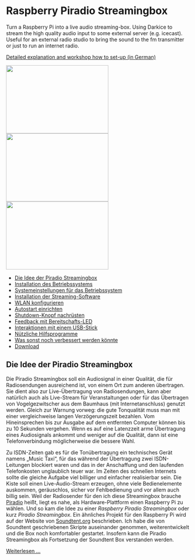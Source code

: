 # Raspberry Piradio Streamingbox
Turn a Raspberry Pi into a live audio streaming-box. Using Darkice to stream the high quality audio input to some external server (e.g. icecast). Useful for an external radio studio to bring the sound to the fm transmitter or just to run an internet radio.

[Detailed explanation and workshop how to set-up (in German)](http://www.qrtxt.de/piradio-streamingbox/)


<p>
<img class="aligncenter size-full wp-image-491" src="http://www.qrtxt.de/wp-content/uploads/2017/06/streamingbox1.jpg" alt="" width="280" height="186" srcset="http://www.qrtxt.de/wp-content/uploads/2017/06/streamingbox1.jpg 700w, http://www.qrtxt.de/wp-content/uploads/2017/06/streamingbox1-300x200.jpg 300w, http://www.qrtxt.de/wp-content/uploads/2017/06/streamingbox1-1x1.jpg 1w" sizes="(max-width: 700px) 100vw, 700px" />
<img class="aligncenter size-full wp-image-492" src="http://www.qrtxt.de/wp-content/uploads/2017/06/streamingbox2.jpg" alt="" width="280" height="186" srcset="http://www.qrtxt.de/wp-content/uploads/2017/06/streamingbox2.jpg 700w, http://www.qrtxt.de/wp-content/uploads/2017/06/streamingbox2-300x200.jpg 300w, http://www.qrtxt.de/wp-content/uploads/2017/06/streamingbox2-1x1.jpg 1w" sizes="(max-width: 700px) 100vw, 700px" />
<img class="aligncenter size-full wp-image-493" src="http://www.qrtxt.de/wp-content/uploads/2017/06/streamingbox3.jpg" alt="" width="280" height="186" srcset="http://www.qrtxt.de/wp-content/uploads/2017/06/streamingbox3.jpg 700w, http://www.qrtxt.de/wp-content/uploads/2017/06/streamingbox3-300x200.jpg 300w, http://www.qrtxt.de/wp-content/uploads/2017/06/streamingbox3-1x1.jpg 1w" sizes="(max-width: 700px) 100vw, 700px" /></p>
<ul>
<li><a target="_blank" href="http://www.qrtxt.de/piradio-streamingbox/#idee">Die Idee der Piradio Streamingbox</a></li>
<li><a target="_blank" href="http://www.qrtxt.de/piradio-streamingbox/#installation">Installation des Betriebssystems</a></li>
<li><a target="_blank" href="http://www.qrtxt.de/piradio-streamingbox/#systemeinstellungen">Systemeinstellungen für das Betriebssystem</a></li>
<li><a target="_blank" href="http://www.qrtxt.de/piradio-streamingbox/#streamingsoftware">Installation der Streaming-Software</a></li>
<li><a target="_blank" href="http://www.qrtxt.de/piradio-streamingbox/#wlan">WLAN konfigurieren</a></li>
<li><a target="_blank" href="http://www.qrtxt.de/piradio-streamingbox/#autostart">Autostart einrichten</a></li>
<li><a target="_blank" href="http://www.qrtxt.de/piradio-streamingbox/#shutdown">Shutdown-Knopf nachrüsten</a></li>
<li><a target="_blank" href="http://www.qrtxt.de/piradio-streamingbox/#LED">Feedback mit Bereitschafts-LED</a></li>
<li><a target="_blank" href="http://www.qrtxt.de/piradio-streamingbox/#USB">Interaktionen mit einem USB-Stick</a></li>
<li><a target="_blank" href="http://www.qrtxt.de/piradio-streamingbox/#hilfsprogramme">Nützliche Hilfsprogramme</a></li>
<li><a target="_blank" href="http://www.qrtxt.de/piradio-streamingbox/#verbesserungen">Was sonst noch verbessert werden könnte</a></li>
<li><a target="_blank" href="http://www.qrtxt.de/piradio-streamingbox/#download">Download</a></li>
</ul>
<h2 id="idee">Die Idee der Piradio Streamingbox</h2>
<p>Die Piradio Streamingbox soll ein Audiosignal in einer Qualität, die für Radiosendungen ausreichend ist, von einem Ort zum anderen übertragen. Sie dient also zur Live-Übertragung von Radiosendungen, kann aber natürlich auch als Live-Stream für Veranstaltungen oder für das Übertragen von Vogelgezwitscher aus dem Baumhaus (mit Internetanschluss) genutzt werden. Gleich zur Warnung vorweg: die gute Tonqualität muss man mit einer vergleichweise langen Verzögerungszeit bezahlen. Vom Hineinsprechen bis zur Ausgabe auf dem entfernten Computer können bis zu 10 Sekunden vergehen. Wenn es auf eine Latenzzeit arme Übertragung eines Audiosignals ankommt und weniger auf die Qualität, dann ist eine Telefonverbindung möglicherweise die bessere Wahl.</p>
<p>Zu ISDN-Zeiten gab es für die Tonübertragung ein technisches Gerät namens &#8222;Music Taxi&#8220;, für das während der Übertragung zwei ISDN-Leitungen blockiert waren und das in der Anschaffung und den laufenden Telefonkosten unglaublich teuer war. Im Zeiten des schnellen Internets sollte die gleiche Aufgabe viel billiger und einfacher realisierbar sein. Die Kiste soll einen Live-Audio-Stream erzeugen, ohne viele Bedienelemente auskommen, geräuschlos, sicher vor Fehlbedienung und vor allem auch billig sein. Weil der Radiosender für den ich diese Streamingbox brauche <a href="http://www.piradio.de" target="_blank" rel="noopener noreferrer">Piradio</a> heißt, liegt es nahe, als Hardware-Plattform einen Raspberry Pi zu wählen. Und so kam die Idee zu einer <em>Raspberry Piradio Streamingbox</em> oder kurz <em>Piradio Streamingbox</em>. Ein ähnliches Projekt für den Raspberry Pi wird auf der Website von <a href="http://soundtent.org/soundcamp_resources.html" target="_blank" rel="noopener noreferrer">Soundtent.org</a> beschrieben. Ich habe die von Soundtent geschriebenen Skripte auseinander genommen, weiterentwickelt und die Box noch komfortabler gestartet. Insofern kann die Piradio Streamingbox als Fortsetzung der Soundtent Box verstanden werden.</p>
<p><a target="_blank" href="http://www.qrtxt.de/piradio-streamingbox/">Weiterlesen ...</a></p>

